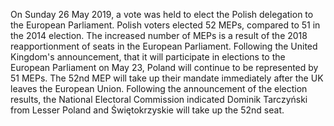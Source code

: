 On Sunday 26 May 2019, a vote was held to elect the Polish delegation to the European Parliament. Polish voters elected 52 MEPs, compared to 51 in the 2014 election.
The increased number of MEPs is a result of the 2018 reapportionment of seats in the European Parliament. Following the United Kingdom's announcement, that it will participate in elections to the European Parliament on May 23, Poland will continue to be represented by 51 MEPs.
The 52nd MEP will take up their mandate immediately after the UK leaves the European Union. Following the announcement of the election results, the National Electoral Commission indicated Dominik Tarczyński from Lesser Poland and Świętokrzyskie will take up the 52nd seat.
